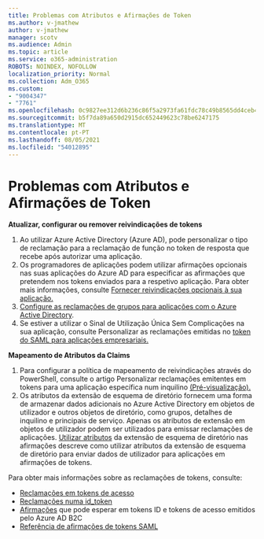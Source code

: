```yaml
---
title: Problemas com Atributos e Afirmações de Token
ms.author: v-jmathew
author: v-jmathew
manager: scotv
ms.audience: Admin
ms.topic: article
ms.service: o365-administration
ROBOTS: NOINDEX, NOFOLLOW
localization_priority: Normal
ms.collection: Adm_O365
ms.custom:
- "9004347"
- "7761"
ms.openlocfilehash: 0c9827ee312d6b236c86f5a2973fa61fdc78c49b8565dd4ceb41f9a3a48140bc
ms.sourcegitcommit: b5f7da89a650d2915dc652449623c78be6247175
ms.translationtype: MT
ms.contentlocale: pt-PT
ms.lasthandoff: 08/05/2021
ms.locfileid: "54012895"
---
```

# <a name="issues-with-token-claims-and-attributes"></a>Problemas com Atributos e Afirmações de Token

**Atualizar, configurar ou remover reivindicações de tokens**

1. Ao utilizar Azure Active Directory (Azure AD), [](https://docs.microsoft.com/azure/active-directory/develop/active-directory-enterprise-app-role-management) pode personalizar o tipo de reclamação para a reclamação de função no token de resposta que recebe após autorizar uma aplicação.
2. Os programadores de aplicações podem utilizar afirmações opcionais nas suas aplicações do Azure AD para especificar as afirmações que pretendem nos tokens enviados para a respetivo aplicação. Para obter mais informações, consulte [Fornecer reivindicações opcionais à sua aplicação.](https://docs.microsoft.com/azure/active-directory/develop/active-directory-optional-claims)
3. [Configure as reclamações de grupos para aplicações com o Azure Active Directory](https://docs.microsoft.com/azure/active-directory/hybrid/how-to-connect-fed-group-claims).
4. Se estiver a utilizar o Sinal de Utilização Única Sem Complicações na sua aplicação, consulte Personalizar as reclamações emitidas no [token do SAML para aplicações empresariais.](https://docs.microsoft.com/azure/active-directory/develop/active-directory-saml-claims-customization)

**Mapeamento de Atributos da Claims**

1. Para configurar a política de mapeamento de reivindicações através do PowerShell, consulte o artigo Personalizar reclamações emitentes em tokens para uma aplicação específica num inquilino [(Pré-visualização).](https://docs.microsoft.com/azure/active-directory/develop/active-directory-claims-mapping)
2. Os atributos da extensão de esquema de diretório fornecem uma forma de armazenar dados adicionais no Azure Active Directory em objetos de utilizador e outros objetos de diretório, como grupos, detalhes de inquilino e principais de serviço. Apenas os atributos de extensão em objetos de utilizador podem ser utilizados para emissar reclamações de aplicações. [Utilizar atributos](https://docs.microsoft.com/azure/active-directory/develop/active-directory-schema-extensions) da extensão de esquema de diretório nas afirmações descreve como utilizar atributos da extensão de esquema de diretório para enviar dados de utilizador para aplicações em afirmações de tokens.

Para obter mais informações sobre as reclamações de tokens, consulte:

- [Reclamações em tokens de acesso](https://docs.microsoft.com/azure/active-directory/develop/access-tokens#claims-in-access-tokens)
- [Reclamações numa id_token](https://docs.microsoft.com/azure/active-directory/develop/id-tokens#claims-in-an-id_token)
- [Afirmações](https://docs.microsoft.com/azure/active-directory-b2c/tokens-overview#claims) que pode esperar em tokens ID e tokens de acesso emitidos pelo Azure AD B2C
- [Referência de afirmações de tokens SAML](https://docs.microsoft.com/azure/active-directory/develop/reference-saml-tokens)
